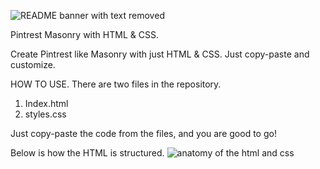 ![README banner with text removed](https://github.com/chaitanya-000/pintrest_masonry/assets/103093624/4ee657ad-061c-460f-973e-94ccf1bfd1f0)

Pintrest Masonry with HTML & CSS.

Create Pintrest like Masonry with just HTML & CSS. Just copy-paste and customize.

HOW TO USE.
There are two files in the repository.

1. Index.html
2. styles.css

Just copy-paste the code from the files, and you are good to go!

Below is how the HTML is structured.
![anatomy of the html and css](https://github.com/chaitanya-000/pintrest_masonry/assets/103093624/4eb88877-1575-4948-b203-9ca075afb966)
